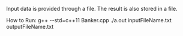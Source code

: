 Input data is provided through a file. The result is also stored in a file.

How to Run: g++ --std=c++11 Banker.cpp
			./a.out inputFileName.txt outputFileName.txt

			
